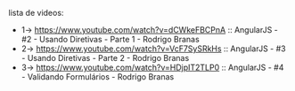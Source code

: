 lista de videos:

* 1-> https://www.youtube.com/watch?v=dCWkeFBCPnA :: AngularJS - #2 - Usando Diretivas - Parte 1 - Rodrigo Branas
* 2-> https://www.youtube.com/watch?v=VcF7SySRkHs  :: AngularJS - #3 - Usando Diretivas - Parte 2 - Rodrigo Branas
* 3-> https://www.youtube.com/watch?v=HDjpIT2TLP0  :: AngularJS - #4 - Validando Formulários - Rodrigo Branas